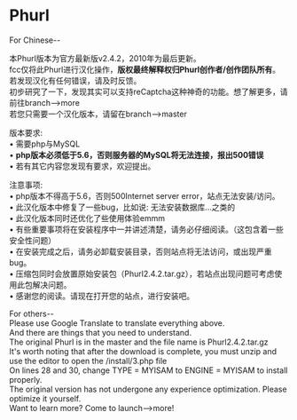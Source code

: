 # Phurl
For Chinese--<br>

本Phurl版本为官方最新版v2.4.2，2010年为最后更新。<br>
fcc仅将此Phurl进行汉化操作，<strong>版权最终解释权归Phurl创作者/创作团队所有</strong>。<br>
若发现汉化有任何错误，请及时反馈。<br>
初步研究了一下，发现其实可以支持reCaptcha这种神奇的功能。想了解更多，请前往branch-->more<br>
若您只需要一个汉化版本，请留在branch-->master<br>

版本要求:<br>
 • 需要php与MySQL<br>
 • <strong>php版本必须低于5.6，否则服务器的MySQL将无法连接，报出500错误</strong><br>
 • 若有其它内容您发现有要求，欢迎提出。<br>
 
注意事项: <br>
 • php版本不得高于5.6，否则500Internet server error，站点无法安装/访问。<br>
 • 此汉化版本中修复了一些bug，比如说: 无法安装数据库...之类的<br>
 • 此汉化版本同时还优化了些使用体验emmm<br>
 • 有些重要事项将在安装程序中一并讲述清楚，请务必仔细阅读。（这包含着一些安全性问题）<br>
 • 在安装完成之后，请务必卸载安装目录，否则站点将无法访问，或出现严重bug。<br>
 • 压缩包同时会放置原始安装包（Phurl2.4.2.tar.gz），若站点出现问题可考虑使用此包解决问题。<br>
 • 感谢您的阅读。请现在打开您的站点，进行安装吧。<br>

For others--<br>
Please use Google Translate to translate everything above.<br>
And there are things that you need to understand.<br>
The original Phurl is in the master and the file name is Phurl2.4.2.tar.gz<br>
It's worth noting that after the download is complete, you must unzip and use the editor to open the /install/3.php file<br>
On lines 28 and 30, change TYPE = MYISAM to ENGINE = MYISAM to install properly.<br>
The original version has not undergone any experience optimization. Please optimize it yourself.<br>
Want to learn more? Come to launch-->more!
